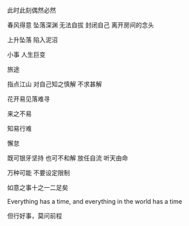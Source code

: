 
此时此刻偶然必然

春风得意 坠落深渊 无法自拔 封闭自己 离开房间的念头

上升坠落 陷入泥沼

小事 人生巨变

旅途

指点江山 对自己知之慎解 不求甚解

花开易见落难寻

来之不易

知易行难

懈怠

既可银牙坚持 也可不和解 放任自流 听天由命

万种可能 不要设定限制 

如意之事十之一二足矣

Everything has a time, and everything in the world has a time

但行好事，莫问前程
